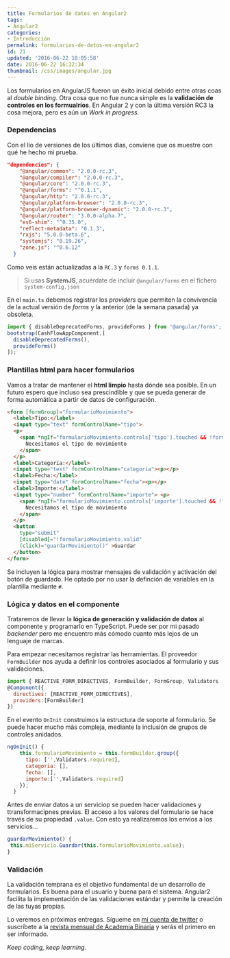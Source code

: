```yaml
---
title: Formularios de datos en Angular2
tags:  
- Angular2
categories:
- Introducción 
permalink: formularios-de-datos-en-angular2
id: 21
updated: '2016-06-22 18:05:58'
date: 2016-06-22 16:32:34
thumbnail: /css/images/angular.jpg
---
```


Los formularios en AngularJS fueron un éxito inicial debido entre otras coas al *double binding*. Otra cosa que no fue nunca simple es la **validación de controles en los formualrios**. En Angular 2 y con la última versión RC3 la cosa mejora, pero es aún un *Work in progress.*
  
### Dependencias
Con el lío de versiones de los últimos días, conviene que os muestre con qué he hecho mi prueba.
```json
"dependencies": {
    "@angular/common": "2.0.0-rc.3",
    "@angular/compiler": "2.0.0-rc.3",
    "@angular/core": "2.0.0-rc.3",
    "@angular/forms": "^0.1.1",
    "@angular/http": "2.0.0-rc.3",
    "@angular/platform-browser": "2.0.0-rc.3",
    "@angular/platform-browser-dynamic": "2.0.0-rc.3",
    "@angular/router": "3.0.0-alpha.7",
    "es6-shim": "^0.35.0",
    "reflect-metadata": "0.1.3",
    "rxjs": "5.0.0-beta.6",
    "systemjs": "0.19.26",
    "zone.js": "^0.6.12"
  }
```

Como veis están actualizadas a la `RC.3` y `forms 0.1.1`.
> Si usas **SystemJS**, acuérdate de incluir `@angular/forms` en el fichero `system-config.json`

En el `main.ts` debemos registrar los *providers* que permiten la convivencia de la actual versión de *forms* y la anterior (de la semana pasada) ya obsoleta.

```javascript
import { disableDeprecatedForms, provideForms } from '@angular/forms';
bootstrap(CashFlowAppComponent,[
  disableDeprecatedForms(),
  provideForms()
]);
```

### Plantillas html para hacer formularios
Vamos a tratar de mantener el **html limpio** hasta dónde sea posible. En un futuro espero que incluso sea prescindible y que se pueda generar de forma automática a partir de datos de configuración.
```html
<form [formGroup]="formularioMovimiento">
  <label>Tipo:</label>
  <input type="text" formControlName="tipo">
  <p>
    <span *ngIf="formularioMovimiento.controls['tipo'].touched && !formularioMovimiento.controls['tipo'].valid">
      Necesitamos el tipo de movimiento
    </span>
  </p>
  <label>Categoría:</label>
  <input type="text" formControlName="categoria"><p></p>
  <label>Fecha:</label>
  <input type="date" formControlName="fecha"><p></p>
  <label>Importe:</label>
  <input type="number" formControlName="importe"> <p>
    <span *ngIf="formularioMovimiento.controls['importe'].touched && !formularioMovimiento.controls['importe'].valid">
      Necesitamos el tipo de movimiento
    </span>
  </p>
  <button 
    type="submit" 
    [disabled]="!formularioMovimiento.valid"
    (click)="guardarMovimiento()" >Guardar
  </button>
</form>
```

Se incluyen la lógica para mostrar mensajes de validación y activación del botón de guardado. He optado por no usar la definción de variables en la plantilla mediante `#`.

### Lógica y datos en el componente
Trataremos de llevar la **lógica de generación y validación de datos** al componente y programarlo en TypeScript. Puede ser por mi pasado *backender* pero me encuentro más cómodo cuanto más lejos de un lenguaje de marcas.
 
Para empezar necesitamos registrar las herramientas. El proveedor `FormBuilder` nos ayuda a definir los controles asociados al formulario y sus validaciones.

```javascript
import { REACTIVE_FORM_DIRECTIVES, FormBuilder, FormGroup, Validators  } from '@angular/forms';
@Component({
  directives: [REACTIVE_FORM_DIRECTIVES],
  providers:[FormBuilder]
})
```
En el evento `OnInit` construimos la estructura de soporte al formulario. Se puede hacer mucho más compleja, mediante la inclusión de grupos de controles anidados.

```javascript
ngOnInit() {
    this.formularioMovimiento = this.formBuilder.group({
      tipo: ['',Validators.required],
      categoria: [],
      fecha: [],
      importe:['',Validators.required]
    });
  }
```

Antes de enviar datos a un serviciop se pueden hacer validaciones y ttransformacipnes previas. El acceso a los valores del formulario se hace través de su propiedad `.value`. Con esto ya realizaremos los envíos a los servicios...

```javascript
guardarMovimiento() {       
 this.miServicio.Guardar(this.formularioMovimiento.value);
}
```
### Validación
La validación temprana es el objetivo fundamental de un desarrollo de formularios. Es buena para el usuario y buena para el sistema. Angular2 facilita la implementación de las validaciones estándar y permite la creación de las tuyas propias.

Lo veremos en próximas entregas. Sígueme en [mi cuenta de twitter](https://twitter.com/albertobasalo) o suscríbete a la [revista mensual de Academia Binaria](http://academia-binaria.us4.list-manage.com/subscribe?u=c8ad2d2e7d02c26e32ce4cded&amp;id=b67e4d2339) y serás el primero en ser informado.

*Keep coding, keep learning.*

